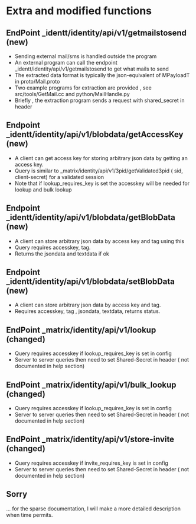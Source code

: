 # Extra and modified functions

## EndPoint _identt/identity/api/v1/getmailstosend (new)

- Sending external mail/sms is handled outside the program
- An external program can call the endpoint _identt/identity/api/v1/getmailstosend to get what mails to send
- The extracted data format is typically the json-equivalent of MPayloadT in proto/Mail.proto
- Two example programs for extraction are provided , see src/tools/GetMail.cc and python/MailHandle.py
- Briefly , the extraction program sends a request with shared_secret in header

## Endpoint _identt/identity/api/v1/blobdata/getAccessKey (new)

- A client can get access key for storing arbitrary json data by getting an access key.
- Query is similar to _matrix/identity/api/v1/3pid/getValidated3pid ( sid, client-secret) for a validated session
- Note that if lookup_requires_key is set the accesskey will be needed for lookup and bulk lookup


## Endpoint _identt/identity/api/v1/blobdata/getBlobData (new)

- A client can store arbitrary json data by access key and tag using this
- Query requires accesskey, tag.
- Returns the jsondata and textdata  if ok

## Endpoint _identt/identity/api/v1/blobdata/setBlobData (new)

- A client can store arbitrary json data by access key and tag.
- Requires accesskey, tag , jsondata, textdata, returns status.

## EndPoint _matrix/identity/api/v1/lookup (changed)

- Query requires accesskey if lookup_requires_key is set in config 
- Server to server queries then need to set Shared-Secret in header ( not documented in help section)

## EndPoint _matrix/identity/api/v1/bulk_lookup (changed)

- Query requires accesskey if lookup_requires_key is set in config 
- Server to server queries then need to set Shared-Secret in header ( not documented in help section)

## EndPoint _matrix/identity/api/v1/store-invite (changed)

- Query requires accesskey if invite_requires_key is set in config 
- Server to server queries then need to set Shared-Secret in header ( not documented in help section)

## Sorry

... for the sparse documentation, I will make a more detailed description when time permits.
